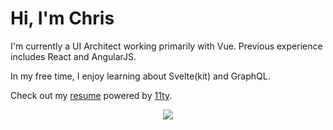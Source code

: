 # Hi, I'm Chris

I'm currently a UI Architect working primarily with Vue. Previous experience includes React and AngularJS.

In my free time, I enjoy learning about Svelte(kit) and GraphQL.

Check out my [resume][] powered by [11ty][]. 

[resume]: https://chrisplease.me/resume
[11ty]: https://11ty.dev

<p align="center">
  <a href="https://skillicons.dev">
    <img src="https://skillicons.dev/icons?i=git,kubernetes,docker,c,vim&perline=6" />
  </a>
</p>

